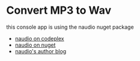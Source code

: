 # Convert MP3 to Wav #

this console app is using the naudio nuget package

- [naudio on codeplex](http://naudio.codeplex.com/)
- [naudio on nuget](https://www.nuget.org/packages/NAudio/)
- [naudio's author blog](http://mark-dot-net.blogspot.nl/)